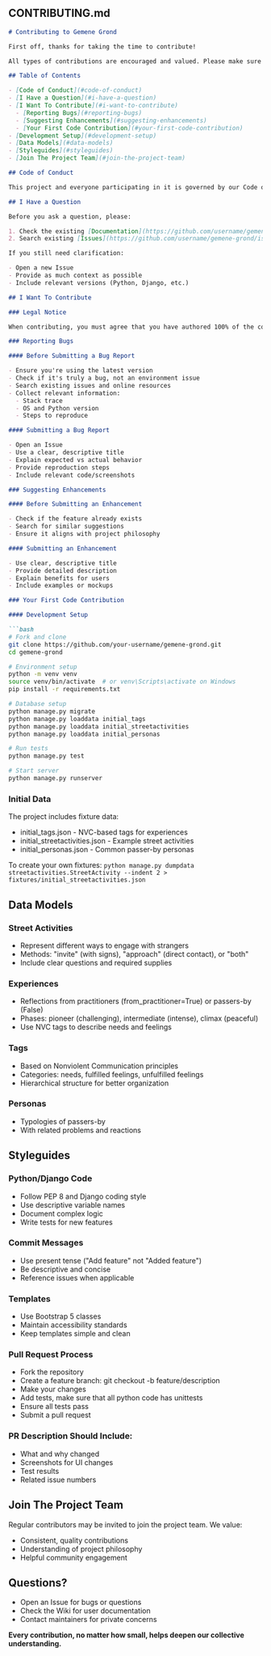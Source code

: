 
## CONTRIBUTING.md

```markdown
# Contributing to Gemene Grond

First off, thanks for taking the time to contribute!

All types of contributions are encouraged and valued. Please make sure to read the relevant section before making your contribution.

## Table of Contents

- [Code of Conduct](#code-of-conduct)
- [I Have a Question](#i-have-a-question)
- [I Want To Contribute](#i-want-to-contribute)
  - [Reporting Bugs](#reporting-bugs)
  - [Suggesting Enhancements](#suggesting-enhancements)
  - [Your First Code Contribution](#your-first-code-contribution)
- [Development Setup](#development-setup)
- [Data Models](#data-models)
- [Styleguides](#styleguides)
- [Join The Project Team](#join-the-project-team)

## Code of Conduct

This project and everyone participating in it is governed by our Code of Conduct. By participating, you are expected to uphold this code.

## I Have a Question

Before you ask a question, please:

1. Check the existing [Documentation](https://github.com/username/gemene-grond/wiki)
2. Search existing [Issues](https://github.com/username/gemene-grond/issues)

If you still need clarification:

- Open a new Issue
- Provide as much context as possible
- Include relevant versions (Python, Django, etc.)

## I Want To Contribute

### Legal Notice

When contributing, you must agree that you have authored 100% of the content, have the necessary rights, and that your contributions may be provided under the project license.

### Reporting Bugs

#### Before Submitting a Bug Report

- Ensure you're using the latest version
- Check if it's truly a bug, not an environment issue
- Search existing issues and online resources
- Collect relevant information:
  - Stack trace
  - OS and Python version
  - Steps to reproduce

#### Submitting a Bug Report

- Open an Issue
- Use a clear, descriptive title
- Explain expected vs actual behavior
- Provide reproduction steps
- Include relevant code/screenshots

### Suggesting Enhancements

#### Before Submitting an Enhancement

- Check if the feature already exists
- Search for similar suggestions
- Ensure it aligns with project philosophy

#### Submitting an Enhancement

- Use clear, descriptive title
- Provide detailed description
- Explain benefits for users
- Include examples or mockups

### Your First Code Contribution

#### Development Setup

```bash
# Fork and clone
git clone https://github.com/your-username/gemene-grond.git
cd gemene-grond

# Environment setup
python -m venv venv
source venv/bin/activate  # or venv\Scripts\activate on Windows
pip install -r requirements.txt

# Database setup
python manage.py migrate
python manage.py loaddata initial_tags
python manage.py loaddata initial_streetactivities
python manage.py loaddata initial_personas

# Run tests
python manage.py test

# Start server
python manage.py runserver
```

### Initial Data

The project includes fixture data:

- initial_tags.json - NVC-based tags for experiences
- initial_streetactivities.json - Example street activities
- initial_personas.json - Common passer-by personas

To create your own fixtures:
```python manage.py dumpdata streetactivities.StreetActivity --indent 2 > fixtures/initial_streetactivities.json```

## Data Models

### Street Activities

- Represent different ways to engage with strangers
- Methods: "invite" (with signs), "approach" (direct contact), or "both"
- Include clear questions and required supplies

### Experiences

- Reflections from practitioners (from_practitioner=True) or passers-by (False)
- Phases: pioneer (challenging), intermediate (intense), climax (peaceful)
- Use NVC tags to describe needs and feelings

### Tags

- Based on Nonviolent Communication principles
- Categories: needs, fulfilled feelings, unfulfilled feelings
- Hierarchical structure for better organization

### Personas

- Typologies of passers-by
- With related problems and reactions

## Styleguides

### Python/Django Code

- Follow PEP 8 and Django coding style
- Use descriptive variable names
- Document complex logic
- Write tests for new features

### Commit Messages

- Use present tense ("Add feature" not "Added feature")
- Be descriptive and concise
- Reference issues when applicable

### Templates

- Use Bootstrap 5 classes
- Maintain accessibility standards
- Keep templates simple and clean

### Pull Request Process

- Fork the repository
- Create a feature branch: git checkout -b feature/description
- Make your changes
- Add tests, make sure that all python code has unittests
- Ensure all tests pass
- Submit a pull request

### PR Description Should Include:

- What and why changed
- Screenshots for UI changes
- Test results
- Related issue numbers

## Join The Project Team

Regular contributors may be invited to join the project team. We value:

- Consistent, quality contributions
- Understanding of project philosophy
- Helpful community engagement

## Questions?

- Open an Issue for bugs or questions
- Check the Wiki for user documentation
- Contact maintainers for private concerns

**Every contribution, no matter how small, helps deepen our collective understanding.**
